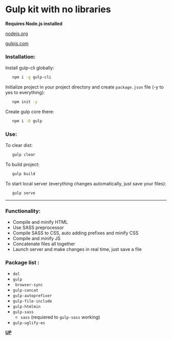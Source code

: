 # Gulp kit with no libraries
__Requires Node.js installed__
<a id='top'> </a>

[nodejs.org](https://nodejs.org/en)

[gulpjs.com](https://gulpjs.com)

### Installation:

Install gulp-cli globally:
``` bash
   npm i -g gulp-cli
```
Initialize project in your project directory and create `package.json` file (-y to yes to everything):
``` bash
   npm init -y
```
Create gulp core there:
``` bash
   npm i -D gulp
```
### Use:
To clear dist:
``` bash
   gulp clear
```
To build project:
``` bash
   gulp build
```
To start local server (everything changes automatically, just save your files):
``` bash
   gulp serve
```
---

### Functionality:

   * Compile  and minify HTML
   * Use SASS preprocessor
   * Compile SASS to CSS, auto adding prefixes and minify CSS
   * Compile and minify JS
   * Concatenate files all together
   * Launch server and make changes in real time, just save a file
   

### Package list : 

   *  `del`
   *  `gulp`
   *  ` browser-sync`
   *  `gulp-concat`
   *  `gulp-autoprefixer`
   *  `gulp-file-include`
   *  `gulp-htmlmin`
   *  `gulp-sass`
      *  `sass` (requiered to `gulp-sass` working)
   *  `gulp-uglify-es`


<!-- __Aleksandr Yamshchikov__
 [Instagram](https://www.instagram.com/yamshchik0v.dev/) -->
 
 __[UP](#top)__